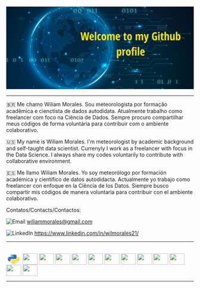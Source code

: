 ![Banner](https://github.com/wilmorales21/wilmorales21/blob/main/banner_data_science.jpg?raw=true)

-----------------------------------------------------------------------------------------------------------------------------------
🇧🇷
Me chamo Wiliam Morales. Sou meteorologista por formação acadêmica e cienctista de dados autodidata. Atualmente trabalho como
freelancer com foco na Ciência de Dados. Sempre procuro compartilhar meus códigos de forma voluntária para contribuir com o ambiente colaborativo.

🇺🇸
My name is Wiliam Morales. I'm meteorologist by academic background and self-taught data scientist. Currenyly I work as a
freelancer with focus in the Data Science. I always share my codes voluntarily to contribute with collaborative environment.

🇪🇸
Me llamo Wiliam Morales. Yo soy meteorólogo por formacíón académica y científico de datos autodidacta. Actualmente yo trabajo como
freelancer con enfoque en la Ciência de los Datos. Siempre busco compartir mis códigos de manera voluntaria para contribuir con el ambiente colaborativo.

Contatos/Contacts/Contactos:

![Email](https://img.shields.io/badge/Gmail-red) wiliammorales@gmail.com

![LinkedIn](https://img.shields.io/badge/Profile-blue) https://www.linkedin.com/in/wilmorales21/

--------------------------------------------------------------------------------------------------------------------------------------------------------------------------

<div style="display: inline_block"><br>
<img align="center" alt="Rafa-Python" height="30" width="40" src="https://raw.githubusercontent.com/devicons/devicon/master/icons/python/python-original.svg">
<img align="center" height="30" width="40" src="https://cdn.jsdelivr.net/gh/devicons/devicon/icons/jupyter/jupyter-original-wordmark.svg">
<img align="center" height="30" width="40" src="https://cdn.jsdelivr.net/gh/devicons/devicon/icons/tensorflow/tensorflow-original.svg">   
<img align="center" height="30" width="40" src="https://cdn.jsdelivr.net/gh/devicons/devicon/icons/linux/linux-original.svg">
<img align="center" height="30" width="40" src="https://cdn.jsdelivr.net/gh/devicons/devicon/icons/ubuntu/ubuntu-plain.svg">
<img align="center" height="30" width="40" src="https://cdn.jsdelivr.net/gh/devicons/devicon/icons/git/git-original.svg">
<img align="center" height="30" width="40" src="https://cdn.jsdelivr.net/gh/devicons/devicon/icons/mysql/mysql-original.svg">
<img align="center" height="30" width="40" src="https://cdn.jsdelivr.net/gh/devicons/devicon/icons/selenium/selenium-original.svg">
<img align="center" height="30" width="40" src="https://cdn.jsdelivr.net/gh/devicons/devicon/icons/gimp/gimp-original.svg">   
<img align="center" height="30" width="40" src="https://cdn.jsdelivr.net/gh/devicons/devicon/icons/windows8/windows8-original.svg"> 
<img align="center" height="30" width="40" src="https://cdn.jsdelivr.net/gh/devicons/devicon/icons/visualstudio/visualstudio-plain.svg"> 
<img align="center" height="30" width="40" src="https://cdn.jsdelivr.net/gh/devicons/devicon/icons/docker/docker-original-wordmark.svg"> 
<img align="center" height="30" width="40" src="https://cdn.jsdelivr.net/gh/devicons/devicon/icons/linkedin/linkedin-original.svg">
</div>

---------------------------------------------------------------------------------------------------------------------------------------------------------------------------
